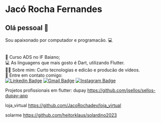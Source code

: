 # Jacó Rocha Fernandes

## Olá pessoal 👋
Sou apaixonado por computador e programacão. :computer:


 <br/> 📒 Curso ADS no IF Baiano;
 <br/> :computer: As linguagens que mais gosto é Dart, utilizando Flutter. 
 <br/> 👱‍♂️ Sobre mim: Curto tecnologias e edicão e producão de vídeos.
 <br/> :email: Entre em contato comigo: 
 <br/>
 [![Linkedin Badge](https://img.shields.io/badge/-Jaco%20Rocha-blue?style=social-square&logo=Linkedin&logoColor=white&link=https://www.linkedin.com/in/jac%C3%B3-rocha-fernandes-4839a71b0/)](https://www.linkedin.com/in/jac%C3%B3-rocha-fernandes-4839a71b0/)  [![Gmail Badge](https://img.shields.io/badge/-Jaco%20Rocha-c14438?style=social-square&logo=Gmail&logoColor=white&link=mailto:jacorocha.dev@gmail.com)](mailto:jacorocha.dev.com)  [![Instagram Badge](https://img.shields.io/badge/-Jaco%20Rocha-3f729b?style=social-square&logo=Instagram&logoColor=white&link=http://instagram.com/jaco_rocha19/)](http://instagram.com/jaco_rocha19/)


Projetos profissionais em flutter:
dupay
https://github.com/jsellos/sellos-dupay-app

loja_virtual
https://github.com/JacoRochadev/loja_virtual

solarme
https://github.com/heitorklaus/solardino2023
